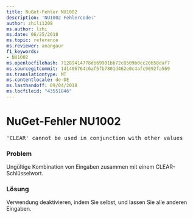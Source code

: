 ```yaml
---
title: NuGet-Fehler NU1002
description: 'NU1002 Fehlercode:'
author: zhili1208
ms.author: lzhi
ms.date: 06/25/2018
ms.topic: reference
ms.reviewer: anangaur
f1_keywords:
- NU1002
ms.openlocfilehash: 71289414778db69901bb72c8509b0cc20b58daf7
ms.sourcegitcommit: 1d1406764c6af5fb7801d462e0c4afc9092fa569
ms.translationtype: MT
ms.contentlocale: de-DE
ms.lasthandoff: 09/04/2018
ms.locfileid: "43551846"
---
```

# <a name="nuget-error-nu1002"></a>NuGet-Fehler NU1002

<pre>'CLEAR' cannot be used in conjunction with other values</pre>

### <a name="issue"></a>Problem
Ungültige Kombination von Eingaben zusammen mit einem CLEAR-Schlüsselwort.

### <a name="solution"></a>Lösung
Verwendung deaktivieren, indem Sie selbst, und lassen Sie alle anderen Eingaben.